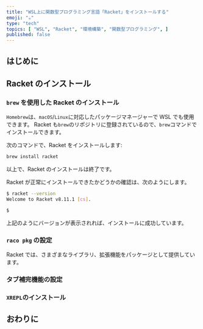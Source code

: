 ```yaml
---
title: "WSL上に関数型プログラミング言語「Racket」をインストールする"
emoji: "☕"
type: "tech"
topics: [ "WSL", "Racket", "環境構築", "関数型プログラミング", ]
published: false
---
```


## はじめに

## Racket のインストール

### `brew` を使用した Racket のインストール

`Homebrew`は、`macOS`/`Linux`に対応したパッケージマネージャーで WSL でも使用できます。
Racket も`brew`のリポジトリに登録されているので、`brew`コマンドでインストールできます。

次のコマンドで、Racket をインストールします:

```bash
brew install racket
```

以上で、Racket のインストールは終了です。

Racket が正常にインストールできたかどうかの確認は、次のようにします。

```bash
$ racket --version
Welcome to Racket v8.11.1 [cs].

$
```

上記のようにバージョンが表示されれば、インストールに成功しています。

### `raco pkg` の設定

Racket では、さまざまなライブラリ、拡張機能をパッケージとして提供しています。






### タブ補完機能の設定




### `XREPL`のインストール


## おわりに
